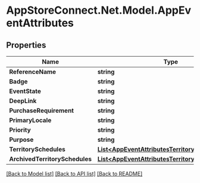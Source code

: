 # AppStoreConnect.Net.Model.AppEventAttributes

## Properties

Name | Type | Description | Notes
------------ | ------------- | ------------- | -------------
**ReferenceName** | **string** |  | [optional] 
**Badge** | **string** |  | [optional] 
**EventState** | **string** |  | [optional] 
**DeepLink** | **string** |  | [optional] 
**PurchaseRequirement** | **string** |  | [optional] 
**PrimaryLocale** | **string** |  | [optional] 
**Priority** | **string** |  | [optional] 
**Purpose** | **string** |  | [optional] 
**TerritorySchedules** | [**List&lt;AppEventAttributesTerritorySchedulesInner&gt;**](AppEventAttributesTerritorySchedulesInner.md) |  | [optional] 
**ArchivedTerritorySchedules** | [**List&lt;AppEventAttributesTerritorySchedulesInner&gt;**](AppEventAttributesTerritorySchedulesInner.md) |  | [optional] 

[[Back to Model list]](../README.md#documentation-for-models) [[Back to API list]](../README.md#documentation-for-api-endpoints) [[Back to README]](../README.md)

